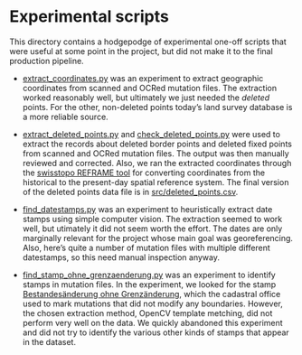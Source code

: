 # Experimental scripts

This directory contains a hodgepodge of experimental one-off scripts
that were useful at some point in the project, but did not make it
to the final production pipeline.

* [extract_coordinates.py](extract_coordinates.py) was an experiment
  to extract geographic coordinates from scanned and OCRed mutation
  files. The extraction worked reasonably well, but ultimately we just
  needed the *deleted* points. For the other, non-deleted points
  today’s land survey database is a more reliable source.

* [extract_deleted_points.py](extract_deleted_points.py) and
  [check_deleted_points.py](check_deleted_points.py) were used to
  extract the records about deleted border points and deleted fixed
  points from scanned and OCRed mutation files. The output was then
  manually reviewed and corrected. Also, we ran the extracted
  coordinates through the [swisstopo REFRAME
  tool](https://www.swisstopo.admin.ch/de/koordinaten-konvertieren-reframe)
  for converting coordinates from the historical to the present-day
  spatial reference system.  The final version of the deleted points
  data file is in [src/deleted_points.csv](../deleted_points.csv).

* [find_datestamps.py](find_datestamps.py) was an experiment to
  heuristically extract date stamps using simple computer vision.
  The extraction seemed to work well, but utimately it did not seem
  worth the effort. The dates are only marginally relevant
  for the project whose main goal was georeferencing. Also, here’s
  quite a number of mutation files with multiple different datestamps,
  so this need manual inspection anyway.

* [find_stamp_ohne_grenzaenderung.py](find_stamp_ohne_grenzaenderung.py)
  was an experiment to identify stamps in mutation files. In the
  experiment, we looked for the stamp [Bestandesänderung ohne
  Grenzänderung](ohne_grenzaenderung.png), which the cadastral office
  used to mark mutations that did not modify any boundaries. However,
  the chosen extraction method, OpenCV template metching, did not
  perform very well on the data.  We quickly abandoned this experiment
  and did not try to identify the various other kinds of stamps that
  appear in the dataset.
  
  


  
  